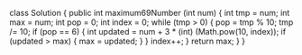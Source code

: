 class Solution {
public int maximum69Number (int num) {
int tmp = num;
int max = num;
int pop = 0;
int index = 0;
while (tmp > 0) {
pop = tmp % 10;
tmp /= 10;
if (pop == 6) {
int updated = num + 3 * (int) (Math.pow(10, index));
if (updated > max) {
max = updated;
}
}
index++;
}
return max;
}
}